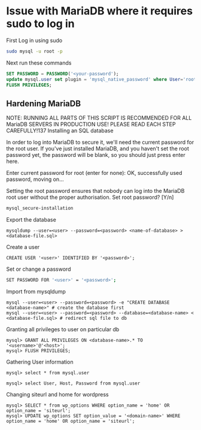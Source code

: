 # Issue with MariaDB where it requires sudo to log in #

First Log in using sudo 

```sh
sudo mysql -u root -p
```

Next run these commands

```sql
SET PASSWORD = PASSWORD('<your-password');
update mysql.user set plugin = 'mysql_native_password' where User='root';
FLUSH PRIVILEGES;
```

## Hardening MariaDB

NOTE: RUNNING ALL PARTS OF THIS SCRIPT IS RECOMMENDED FOR ALL MariaDB
SERVERS IN PRODUCTION USE! PLEASE READ EACH STEP CAREFULLY!137
Installing an SQL database

In order to log into MariaDB to secure it, we'll need the current
password for the root user. If you've just installed MariaDB, and
you haven't set the root password yet, the password will be blank,
so you should just press enter here.

Enter current password for root (enter for none):
OK, successfully used password, moving on...

Setting the root password ensures that nobody can log into the MariaDB
root user without the proper authorisation.
Set root password? [Y/n]

```sh
mysql_secure-installation
```

Export the database

```mysql
mysqldump --user=<user> --password=<password> <name-of-database> > <database-file.sql>
```

Create a user

```mysql
CREATE USER '<user>' IDENTIFIED BY '<password>';
```

Set or change a password

```sh
SET PASSWORD FOR '<user>' = '<password>';
```

Import from mysqldump

```mysql
mysql --user=<user> --password=<password> -e "CREATE DATABASE <database-name>" # create the database first
mysql --user=<user> --password=<password> --database=<database-name> < <database-file.sql> # redirect sql file to db
```

Granting all privileges to user on particular db

```mysql
mysql> GRANT ALL PRIVILEGES ON <database-name>.* TO '<username>'@'<host>';
mysql> FLUSH PRIVILEGES;
```

Gathering User information

```mysql
mysql> select * from mysql.user

mysql> select User, Host, Password from mysql.user
```

Changing siteurl and home for wordpress

```mysql
mysql> SELECT * from wp_options WHERE option_name = 'home' OR option_name = 'siteurl';
mysql> UPDATE wp_options SET option_value = '<domain-name>' WHERE option_name = 'home' OR option_name = 'siteurl';
```
